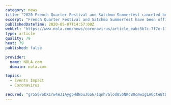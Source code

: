 ```yaml
---
category: news
title: "2020 French Quarter Festival and Satchmo Summerfest canceled because of coronavirus"
excerpt: "French Quarter Festival and Satchmo Summerfest have been officially canceled, completing the coronavirus pandemic's sweep of all major New Orleans festivals for the year."
publishedDateTime: 2020-05-07T14:57:00Z
webUrl: "https://www.nola.com/news/coronavirus/article_eabc5b7c-7f7e-11ea-a628-fb439f2ee026.html"
type: article
quality: 79
heat: 79
published: false

provider:
  name: NOLA.com
  domain: nola.com

topics:
  - Events Impact
  - Coronavirus

secured: "gr5S0/oDX1rw4eJIAygpHdNouJ6S6/1qnh7Glod85bNKcB0cmwIgLAGcteBtDClXgZfkia6SOhpoQkctK+C/BQdRF5g3t/rtnIfw8QtFFdFe/fHv952+4M1aKkBDxnZAEQP9TpPuq1qckPntHjX0w8BN/fd4Nia3otTf+wA6VISl4TLBcREM0sQkW54lbdAyBq2rLQvI67V2p5oEVmIudRbLWD8jriKul8u0LXW51Nt4eS7lZS99pZnEg+xPfv92BtZBbCssiuuiUTvLQUhfns28guE3Spfx2W3++6L3EL+LZv1sk0sLu2kN9gNu6QNfszpQi/8x+KmrPzkyi4x4gLDCOlguR7XsbnSq5hmHtKwymZsVBLli1yu/WjOyk86THMHuNZ/L5QjodfhC0S2/4Beyn7ZaoAVNIoYI0inlQ8IDmIB8OM5u+sD0kTRB2gNYWzej74wE3FGd8l387k3Oaew7StmM6KHMjo4sVhjEmQY=;kbLZnNvKJKBVZ+tNnISngg=="
---
```


